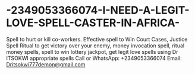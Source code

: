 # -2349053366074-I-NEED-A-LEGIT-LOVE-SPELL-CASTER-IN-AFRICA-
Spell to hurt or kill co-workers. Effective spell to Win Court Cases, Justice Spell Ritual to get victory over your enemy, money invocation spell, ritual money spells, spell to win lottery jackpot, get legit love spells using Dr ITSOKWI appropriate spells Call or WhatsApp: +2349053366074 Email: Dritsokwi777demon@gmail.com
